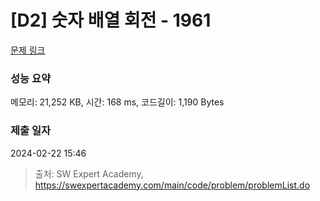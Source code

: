 # [D2] 숫자 배열 회전 - 1961 

[문제 링크](https://swexpertacademy.com/main/code/problem/problemDetail.do?contestProbId=AV5Pq-OKAVYDFAUq) 

### 성능 요약

메모리: 21,252 KB, 시간: 168 ms, 코드길이: 1,190 Bytes

### 제출 일자

2024-02-22 15:46



> 출처: SW Expert Academy, https://swexpertacademy.com/main/code/problem/problemList.do